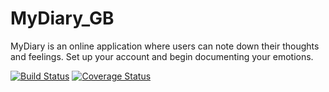 # MyDiary_GB
MyDiary is an online application where users can note down their thoughts and feelings. Set up your account and begin documenting your emotions.

[![Build Status](https://travis-ci.org/balaakagordon/MyDiary_GB.svg?branch=ft%2FsetupAPIendpoints%2F159063537)](https://travis-ci.org/balaakagordon/MyDiary_GB)
[![Coverage Status](https://coveralls.io/repos/github/balaakagordon/MyDiary_GB/badge.svg?branch=ft%2FsetupAPIendpoints%2F159063537)](https://coveralls.io/github/balaakagordon/MyDiary_GB?branch=ft%2FsetupAPIendpoints%2F159063537)